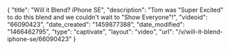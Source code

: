 {
    "title": "Will it Blend? iPhone SE",
    "description": "Tom was \"Super Excited\" to do this blend and we couldn't wait to \"Show Everyone\"!",
    "videoid": "66090423",
    "date_created": "1459877388",
    "date_modified": "1466462795",
    "type": "captivate",
    "layout": "video",
    "url": "\/v\/will-it-blend-iphone-se\/66090423"
}
